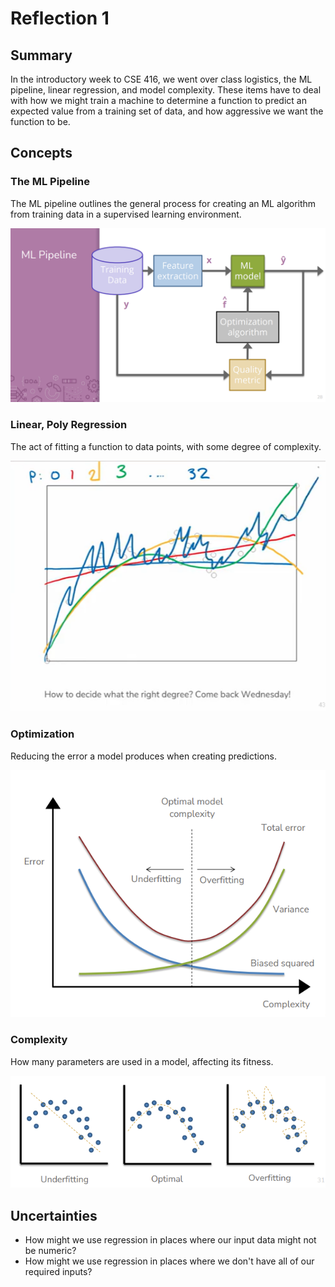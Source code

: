 # Reflection 1
## Summary
In the introductory week to CSE 416, we went over class logistics, the ML pipeline, linear regression, and model complexity. These items have to deal with how we might train a machine to determine a function to predict an expected value from a training set of data, and how aggressive we want the function to be.

## Concepts
### The ML Pipeline
The ML pipeline outlines the general process for creating an ML algorithm from training data in a supervised learning environment.

![ML Pipeline](../notes/img/1-3.PNG)

### Linear, Poly Regression
The act of fitting a function to data points, with some degree of complexity.

![Regression](../notes/img/1-8.png)

### Optimization
Reducing the error a model produces when creating predictions.

![Error](../notes/img/2-6.png)

### Complexity
How many parameters are used in a model, affecting its fitness.

![Fitness](../notes/img/2-3.png)

## Uncertainties
* How might we use regression in places where our input data might not be numeric?
* How might we use regression in places where we don't have all of our required inputs?
